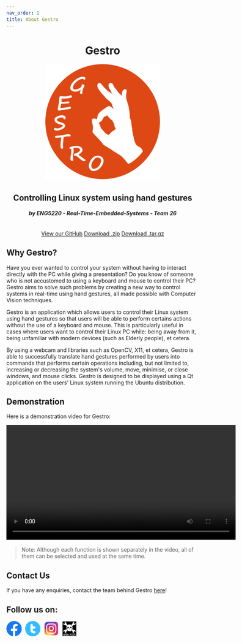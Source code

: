```yaml
---
nav_order: 1
title: About Gestro
---
```


<h1 align="center">Gestro</h1>

<div align="center">
  <a href="https://randomguy-coder.github.io/Gestro/">
    <img src="assets/gestro_logo.png" alt="Gestro Logo" width="300">
  </a>
</div>

<h2 align="center">Controlling Linux system using hand gestures</h2>
<h4 align="center"><i>by ENG5220 - Real-Time-Embedded-Systems - Team 26</i></h4>
<br>
<div align="center">
  <a href="https://github.com/RandomGuy-coder/Gestro" class="btn">View our GitHub</a>
  <a href="" class="btn">Download .zip</a>
  <a href="" class="btn">Download .tar.gz</a>
</div>



## Why Gestro?
Have you ever wanted to control your system without having to interact directly with the PC while giving a presentation? Do you know of someone who is not accustomed to using a keyboard and mouse to control their PC? Gestro aims to solve such problems by creating a new way to control systems in real-time using hand gestures, all made possible with Computer Vision techniques.

Gestro is an application which allows users to control their Linux system using hand gestures so that users will be able to perform certains actions without the use of a keyboard and mouse. This is particularly useful in cases where users want to control their Linux PC while: being away from it, being unfamiliar with modern devices (such as Elderly people), et cetera.

By using a webcam and libraries such as OpenCV, X11, et cetera, Gestro is able to successfully translate hand gestures performed by users into commands that performs certain operations including, but not limited to, increasing or decreasing the system's volume, move, minimise, or close windows, and mouse clicks. Gestro is designed to be displayed using a Qt application on the users' Linux system running the Ubuntu distribution.

## Demonstration
Here is a demonstration video for Gestro:

<div align="center" id = "demo-video">
  <video width="600" controls>
    <source src="assets/Gestro Demonstration Video.m4v" type="video/mp4">
  </video>
</div>

> Note: Although each function is shown separately in the video, all of them can be selected and used at the same time.

## Contact Us
If you have any enquiries, contact the team behind Gestro [here](about_the_team)!

## Follow us on:
<nav>
    <div class="sociallinks"><!--links to social pages, opened in new tabs-->
        <a href="https://www.facebook.com/GestroProject" target="_blank"><img src="assets/fb_logo.png" style="width: 40px; vertical-align: middle; margin-right: 5px;"></a>
        <a href="https://twitter.com/GestroProject" target="_blank"><img src="assets/twitter_logo.png" style="width: 40px; vertical-align: middle; margin-right: 5px;"></a>
        <a href="https://www.instagram.com/gestroproject/" target="_blank"><img src="assets/insta_logo.png" style="width: 40px; vertical-align: middle; margin-right: 5px;"></a>
        <a href="https://hackaday.io/project/184728-gestro" target="_blank"><img src="assets/hackaday_logo.png" style="width: 36px; vertical-align: middle; margin-right: 5px;"></a>
    </div>
</nav><br>
